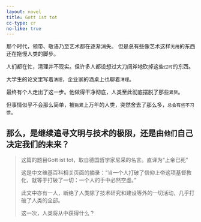 ```yaml
---
layout: novel
title: Gott ist tot
cc-type: cr
no-like: true
---
```


那个时代，领带、敬语乃至艺术都在逐渐消失。
但是总有些像艺术这样`无用`的东西还在拖慢人类的脚步。

人们都在忙，清理并不现实。但许多人都设想过大刀阔斧地砍掉这些`过时`的东西。

大学生的论文里写着`清理`，企业家的酒桌上也聊着`清理`。

最终有个人走出了这一步。他做得干净彻底，人类至此彻底摆脱了那些`累赘`。

但事情似乎不会那么简单，被`拖累`上万年的人类，突然舍去了那么多，`总会有些不习惯`。

那么，是继续追寻文明与技术的极限，还是由`他们`自己决定我们的未来？
---

> 这篇的题目Gott ist tot，取自德国哲学家尼采的名言。直译为“上帝已死”
>
> 这是中文维基百科相关页面的摘录：“当一个人打破了信仰上帝这项基督教化，就等于打破了一切：一个人的手中必然空虚。”
>
> 此文中亦有一人，断绝了人类除了技术研究和建设等外的一切活动，几乎打破了人类的全部。
>
> 这一次，人类将从中获得什么？
